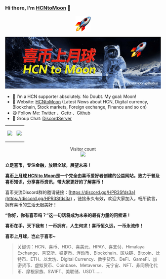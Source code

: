 ### Hi there, I’m [HCNtoMoon](https://hcntomoon.github.io/) 👋 


<p align="center">
  <img src="https://github.com/HCNtoMoon/HCNtoMoon.github.io/blob/gh-pages/img-folder/rocket_1f680.png" width="10%">
</p>

![喜币上月球 HCN to Moon图片](/images/HCNtoMoon.jpg "喜币上月球")

- 🔭 I’m a HCN supporter absolutely. No Doubt. My goal: Moon! 
- 🚀️ Website:  [HCNtoMoon](https://hcntomoon.github.io/) (Latest News about HCN, Digital currency, Blockchain, Stock markets, Foreign exchange, Finance and so on)
- 😄 Follow Me:  [Twitter](https://twitter.com/HCNtoMoon) 、[Gettr](https://gettr.com/user/hcntomoon) 、[Github](https://github.com/HCNtoMoon)
- 👯 Group Chat:  [DiscordServer](https://discord.gg/HPR3Sfds3a) 


<table width="800px">
<tr>
<td valign="top" width="48%">

![](https://github-readme-stats.vercel.app/api?username=hcntomoon&&show_icons=true&title_color=ffffff&icon_color=bb2acf&text_color=daf7dc&bg_color=151515)


</td>



<td valign="top" width="52%">

![](https://activity-graph.herokuapp.com/graph?username=hcntomoon&theme=redical)



</td>
</tr>

</table>

<p align="center"> 
  Visitor count<br>
  <img src="https://profile-counter.glitch.me/hcntomoon/count.svg" />
</p>




**立足喜币，专注金融，放眼全球，展望未来！**

**[喜币上月球 HCN to Moon](https://himalaya.exchange/trading/)是一个完全由喜币爱好者创建的公益网站。致力于普及喜币知识，分享喜币资讯，带大家更好的了解喜币！**

喜币交流Discord群的邀请链接：[https://discord.gg/HPR3Sfds3a](https://discord.gg/HPR3Sfds3a)  ，链接永久有效，欢迎大家加入，畅所欲言，拥有喜币的生活无限美好！

**“你好，你有喜币吗？”这一句话将成为未来的最有力量的问候语！**

**喜币在手，天下我有！一币拥有，人生何求！喜币恒久远，一币永流传！**

**喜币上月球，岂止于喜币~**

> 关键词：HCN、喜币、HDO、喜美元、HPAY、喜支付、Himalaya Exchange、喜交所、稳定币、浮动币、Blockchain、区块链、Bitcoin、比特币、ETH、以太坊、Digital Currency、数字货币、DeFi、GameFi、加密货币、虚拟货币、Coinbase、Metaverse、元宇宙、NFT、非同质化代币、摩根家族、SWIFT、美联储、USDT……
